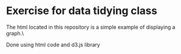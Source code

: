 # Exercise for data tidying class

The html located in this repository is a simple example of displaying a graph.\\

Done using html code and d3.js library
